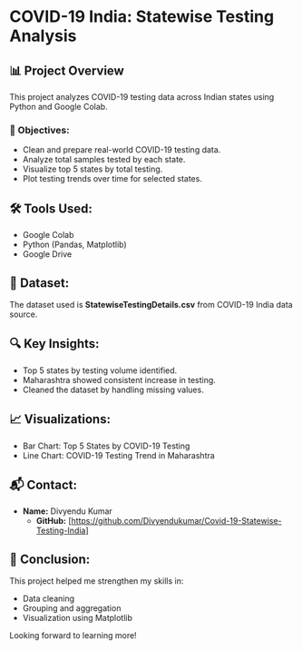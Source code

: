 # COVID-19 India: Statewise Testing Analysis

## 📊 Project Overview
This project analyzes COVID-19 testing data across Indian states using Python and Google Colab.

### 🎯 Objectives:
- Clean and prepare real-world COVID-19 testing data.
- Analyze total samples tested by each state.
- Visualize top 5 states by total testing.
- Plot testing trends over time for selected states.

## 🛠️ Tools Used:
- Google Colab
- Python (Pandas, Matplotlib)
- Google Drive

## 📂 Dataset:
The dataset used is **StatewiseTestingDetails.csv** from COVID-19 India data source.

## 🔍 Key Insights:
- Top 5 states by testing volume identified.
- Maharashtra showed consistent increase in testing.
- Cleaned the dataset by handling missing values.

## 📈 Visualizations:
- Bar Chart: Top 5 States by COVID-19 Testing
- Line Chart: COVID-19 Testing Trend in Maharashtra

## 📬 Contact:
- **Name:** Divyendu Kumar
  - **GitHub:**  [https://github.com/Divyendukumar/Covid-19-Statewise-Testing-India]

## 📌 Conclusion:
This project helped me strengthen my skills in:
- Data cleaning
- Grouping and aggregation
- Visualization using Matplotlib

Looking forward to learning more!
